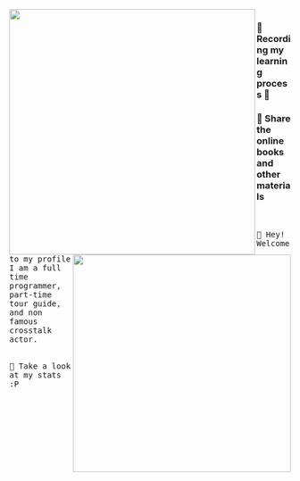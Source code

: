 <img align="left" width="440px" src="https://github-readme-stats.vercel.app/api?username=xcbyao&show_icons=true&theme=highcontrast">
<img align='right' width="390px" src="https://github-readme-stats.vercel.app/api/top-langs/?username=xcbyao&layout=compact">

### 📝 Recording my learning process 🎯
### 💝 Share the online books and other materials

<p align="center">
  
  <br><br>
  <samp>
    :wave: Hey! Welcome to my profile
    <br>I am a full time programmer, part-time tour guide, and non famous crosstalk actor.
    <br>
    <br><br>:pizza: Take a look at my stats :P<br><br>
   
  </samp>
<br>
</p>
<!--
[![](https://github-readme-stats.vercel.app/api?username=xcbyao&show_icons=true&theme=highcontrast)](https://github.com/anuraghazra/github-readme-stats)
-->
